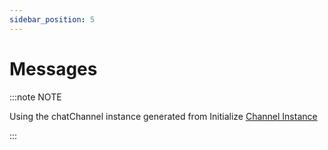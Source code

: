 ```yaml
---
sidebar_position: 5
---
```


# Messages

:::note NOTE

Using the chatChannel instance generated from Initialize [Channel Instance](http://localhost:3000/cdm2024/)

:::
